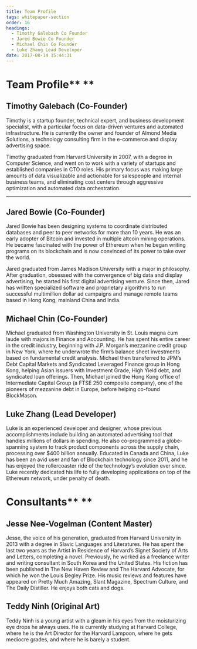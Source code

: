 ```yaml
---
title: Team Profile
tags: whitepaper-section
order: 16
headings:
  - Timothy Galebach Co Founder
  - Jared Bowie Co Founder
  - Michael Chin Co Founder
  - Luke Zhang Lead Developer
date: 2017-08-14 15:44:31
---
```



# Team Profile** **

## Timothy Galebach (Co-Founder)

Timothy is a startup founder, technical expert, and business development specialist, with a particular focus on data-driven ventures and automated infrastructure. He is currently the owner and founder of Almond Media Solutions, a technology consulting firm in the e-commerce and display advertising space.

Timothy graduated from Harvard University in 2007, with a degree in Computer Science, and went on to work with a variety of startups and established companies in CTO roles. His primary focus was making large amounts of data visualizable and actionable for salespeople and internal business teams, and eliminating cost centers through aggressive optimization and automated data orchestration.

** **

## Jared Bowie (Co-Founder)

Jared Bowie has been designing systems to coordinate distributed databases and peer to peer networks for more than 10 years. He was an early adopter of Bitcoin and invested in multiple altcoin mining operations. He became fascinated with the power of Ethereum when he began writing programs on its blockchain and is now convinced of its power to take over the world.

Jared graduated from James Madison University with a major in philosophy. After graduation, obsessed with the convergence of big data and display advertising, he started his first digital advertising venture. Since then, Jared has written specialized software and proprietary algorithms to run successful multimillion dollar ad campaigns and manage remote teams based in Hong Kong, mainland China and India.

## Michael Chin (Co-Founder)

Michael graduated from Washington University in St. Louis magna cum laude with majors in Finance and Accounting. He has spent his entire career in the credit industry, beginning with J.P. Morgan’s mezzanine credit group in New York, where he underwrote the firm’s balance sheet investments based on fundamental credit analysis. Michael then transferred to JPM’s Debt Capital Markets and Syndicated Leveraged Finance group in Hong Kong, helping Asian issuers with Investment Grade, High Yield debt, and syndicated loan offerings. Then, Michael joined the Hong Kong office of Intermediate Capital Group (a FTSE 250 composite company), one of the pioneers of mezzanine debt in Europe, before helping co-found BlockMason.

## Luke Zhang (Lead Developer)

Luke is an experienced developer and designer, whose previous accomplishments include building an automated advertising tool that handles millions of dollars in spending. He also co-programmed a globe-spanning system to track product components across the supply chain, processing over $400 billion annually. Educated in Canada and China, Luke has been an avid user and fan of Blockchain technology since 2011, and he has enjoyed the rollercoaster ride of the technology’s evolution ever since. Luke recently dedicated his life to fully developing applications on top of the Ethereum network, under penalty of death.

# Consultants** **

## Jesse Nee-Vogelman (Content Master)

Jesse, the voice of his generation, graduated from Harvard University in 2013 with a degree in Slavic Languages and Literatures. He has spent the last two years as the Artist in Residence of Harvard’s Signet Society of Arts and Letters, completing a novel. Previously, he worked as a freelance writer and writing consultant in South Korea and the United States. His fiction has been published in The New Haven Review and The Harvard Advocate, for which he won the Louis Begley Prize. His music reviews and features have appeared on Pretty Much Amazing, Slant Magazine, Spectrum Culture, and The Daily Distiller. He enjoys both cats and dogs. 

## Teddy Ninh (Original Art)

Teddy Ninh is a young artist with a gleam in his eyes from the moisturizing eye drops he always uses. He is currently studying at Harvard College, where he is the Art Director for the Harvard Lampoon, where he gets mediocre grades, and where he is barely a student.
